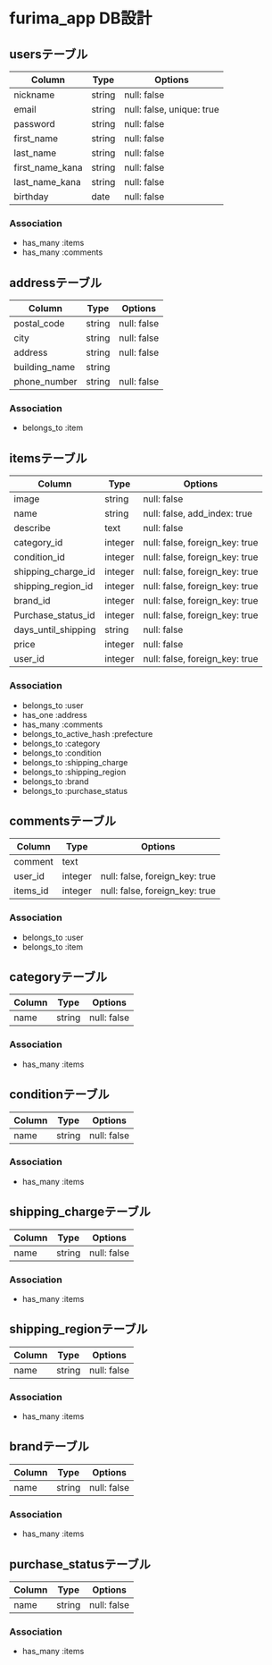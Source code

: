 # furima_app DB設計

## usersテーブル

|Column|Type|Options|
|------|----|-------|
|nickname|string|null: false|
|email|string|null: false, unique: true|
|password|string|null: false|
|first_name|string|null: false|
|last_name|string|null: false|
|first_name_kana|string|null: false|
|last_name_kana|string|null: false|
|birthday|date|null: false|

### Association

- has_many :items
- has_many :comments

## addressテーブル

|Column|Type|Options|
|------|----|-------|
|postal_code|string|null: false|
|city|string|null: false|
|address|string|null: false|
|building_name|string|
|phone_number|string|null: false|

### Association

- belongs_to :item

## itemsテーブル

|Column|Type|Options|
|------|----|-------|
|image|string|null: false|
|name|string|null: false, add_index: true|
|describe|text|null: false|
|category_id|integer|null: false, foreign_key: true|
|condition_id|integer|null: false, foreign_key: true|
|shipping_charge_id|integer|null: false, foreign_key: true|
|shipping_region_id|integer|null: false, foreign_key: true|
|brand_id|integer|null: false, foreign_key: true|
|Purchase_status_id|integer|null: false, foreign_key: true|
|days_until_shipping|string|null: false|
|price|integer|null: false|
|user_id|integer|null: false, foreign_key: true|

### Association

- belongs_to :user
- has_one :address
- has_many :comments
- belongs_to_active_hash :prefecture
- belongs_to :category
- belongs_to :condition
- belongs_to :shipping_charge
- belongs_to :shipping_region
- belongs_to :brand
- belongs_to :purchase_status

## commentsテーブル

|Column|Type|Options|
|------|----|-------|
|comment|text|
|user_id|integer|null: false, foreign_key: true|
|items_id|integer|null: false, foreign_key: true|

### Association

- belongs_to :user
- belongs_to :item

## categoryテーブル

|Column|Type|Options|
|------|----|-------|
|name|string|null: false|

### Association

- has_many :items

## conditionテーブル

|Column|Type|Options|
|------|----|-------|
|name|string|null: false|

### Association

- has_many :items

## shipping_chargeテーブル

|Column|Type|Options|
|------|----|-------|
|name|string|null: false|

### Association

- has_many :items

## shipping_regionテーブル

|Column|Type|Options|
|------|----|-------|
|name|string|null: false|

### Association

- has_many :items

## brandテーブル

|Column|Type|Options|
|------|----|-------|
|name|string|null: false|

### Association

- has_many :items

## purchase_statusテーブル

|Column|Type|Options|
|------|----|-------|
|name|string|null: false|

### Association

- has_many :items